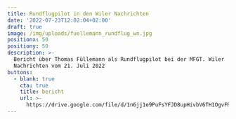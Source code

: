 ```yaml
---
title: Rundflugpilot in den Wiler Nachrichten
date: '2022-07-23T12:02:04+02:00'
draft: true
image: /img/uploads/fuellemann_rundflug_wn.jpg
positionx: 50
positiony: 50
description: >-
  Bericht über Thomas Füllemann als Rundflugpilot bei der MFGT. Wiler
  Nachrichten vom 21. Juli 2022
buttons:
  - blank: true
    cta: true
    title: bericht
    url: >-
      https://drive.google.com/file/d/1n6jj1e9PuFsYFJD8upHivbV6TH1OgvFR/view?usp=sharing
---
```


